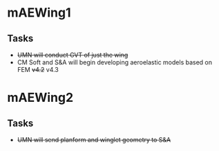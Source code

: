 # mAEWing1
## Tasks
* ~~UMN will conduct GVT of just the wing~~
* CM Soft and S&A will begin developing aeroelastic models based on FEM ~~v4.2~~ v4.3

# mAEWing2
## Tasks
* ~~UMN will send planform and winglet geometry to S&A~~
